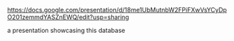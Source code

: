 https://docs.google.com/presentation/d/18me1UbMutnbW2FPiFXwVsYCyDpO201zemmdYASZnEWQ/edit?usp=sharing

a presentation showcasing this database
